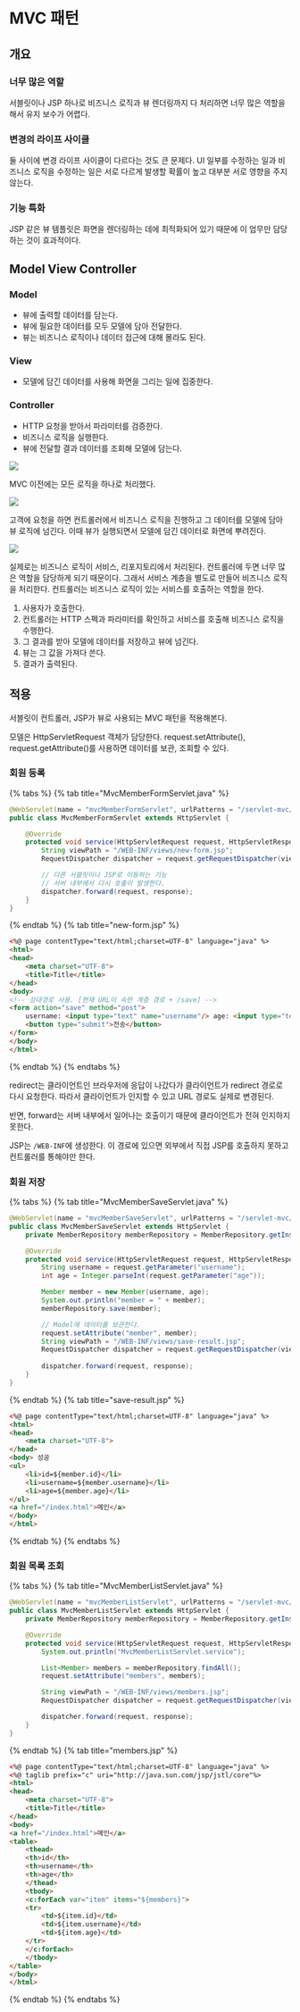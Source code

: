 # MVC 패턴
## 개요
### 너무 많은 역할

서블릿이나 JSP 하나로 비즈니스 로직과 뷰 렌더링까지 다 처리하면 너무 많은 역할을 해서 유지 보수가 어렵다.

### 변경의 라이프 사이클

둘 사이에 변경 라이프 사이클이 다르다는 것도 큰 문제다. UI 일부를 수정하는 일과 비즈니스 로직을 수정하는 일은 서로 다르게 발생할 확률이 높고 대부분 서로 영향을 주지 않는다.

### 기능 특화

JSP 같은 뷰 템플릿은 화면을 렌더링하는 데에 최적화되어 있기 때문에 이 업무만 담당하는 것이 효과적이다.

## Model View Controller
### Model

- 뷰에 출력할 데이터를 담는다.
- 뷰에 필요한 데이터를 모두 모델에 담아 전달한다.
- 뷰는 비즈니스 로직이나 데이터 접근에 대해 몰라도 된다.

### View

- 모델에 담긴 데이터를 사용해 화면을 그리는 일에 집중한다.

### Controller

- HTTP 요청을 받아서 파라미터를 검증한다.
- 비즈니스 로직을 실행한다.
- 뷰에 전달할 결과 데이터를 조회해 모델에 담는다.

![](../../.gitbook/assets/kimyounghan-spring-mvc/03/screenshot%202021-06-19%20오후%207.21.02.png)

MVC 이전에는 모든 로직을 하나로 처리했다.

![](../../.gitbook/assets/kimyounghan-spring-mvc/03/screenshot%202021-06-19%20오후%207.21.13.png)

고객에 요청을 하면 컨트롤러에서 비즈니스 로직을 진행하고 그 데이터를 모델에 담아 뷰 로직에 넘긴다. 이때 뷰가 실행되면서 모델에 담긴 데이터로 화면에 뿌려진다.

![](../../.gitbook/assets/kimyounghan-spring-mvc/03/screenshot%202021-06-19%20오후%207.21.18.png)

실제로는 비즈니스 로직이 서비스, 리포지토리에서 처리된다. 컨트롤러에 두면 너무 많은 역할을 담당하게 되기 때문이다. 그래서 서비스 계층을 별도로 만들어 비즈니스 로직을 처리한다. 컨트롤러는 비즈니스 로직이 있는 서비스를 호출하는 역할을 한다. 

1. 사용자가 호출한다.
2. 컨트롤러는 HTTP 스펙과 파라미터를 확인하고 서비스를 호출해 비즈니스 로직을 수행한다. 
3. 그 결과를 받아 모델에 데이터를 저장하고 뷰에 넘긴다. 
4. 뷰는 그 값을 가져다 쓴다.
5. 결과가 출력된다.

## 적용

서블릿이 컨트롤러, JSP가 뷰로 사용되는 MVC 패턴을 적용해본다. 

모델은 HttpServletRequest 객체가 담당한다. request.setAttribute(), request.getAttribute()를 사용하면 데이터를 보관, 조회할 수 있다.

### 회원 등록

{% tabs %} {% tab title="MvcMemberFormServlet.java" %}

```java
@WebServlet(name = "mvcMemberFormServlet", urlPatterns = "/servlet-mvc/members/new-form")
public class MvcMemberFormServlet extends HttpServlet {

    @Override
    protected void service(HttpServletRequest request, HttpServletResponse response) throws ServletException, IOException {
        String viewPath = "/WEB-INF/views/new-form.jsp";
        RequestDispatcher dispatcher = request.getRequestDispatcher(viewPath);

        // 다른 서블릿이나 JSP로 이동하는 기능
        // 서버 내부에서 다시 호출이 발생한다.
        dispatcher.forward(request, response);
    }
}
```

{% endtab %} {% tab title="new-form.jsp" %}

```html
<%@ page contentType="text/html;charset=UTF-8" language="java" %>
<html>
<head>
    <meta charset="UTF-8">
    <title>Title</title>
</head>
<body>
<!-- 상대경로 사용. [현재 URL이 속한 계층 경로 + /save] -->
<form action="save" method="post">
    username: <input type="text" name="username"/> age: <input type="text" name="age"/>
    <button type="submit">전송</button>
</form>
</body>
</html>
```

{% endtab %} {% endtabs %}

redirect는 클라이언트인 브라우저에 응답이 나갔다가 클라이언트가 redirect 경로로 다시 요청한다. 따라서 클라이언트가 인지할 수 있고 URL 경로도 실제로 변경된다.

반면, forward는 서버 내부에서 일어나는 호출이기 때문에 클라이언트가 전혀 인지하지 못한다.

JSP는 `/WEB-INF`에 생성한다. 이 경로에 있으면 외부에서 직접 JSP를 호출하지 못하고 컨트롤러를 통해야만 한다.

### 회원 저장

{% tabs %} {% tab title="MvcMemberSaveServlet.java" %}

```java
@WebServlet(name = "mvcMemberSaveServlet", urlPatterns = "/servlet-mvc/members/save")
public class MvcMemberSaveServlet extends HttpServlet {
    private MemberRepository memberRepository = MemberRepository.getInstance();

    @Override
    protected void service(HttpServletRequest request, HttpServletResponse response) throws ServletException, IOException {
        String username = request.getParameter("username");
        int age = Integer.parseInt(request.getParameter("age"));

        Member member = new Member(username, age);
        System.out.println("member = " + member);
        memberRepository.save(member);

        // Model에 데이터를 보관한다. 
        request.setAttribute("member", member);
        String viewPath = "/WEB-INF/views/save-result.jsp";
        RequestDispatcher dispatcher = request.getRequestDispatcher(viewPath);
        
        dispatcher.forward(request, response);
    }
}
```

{% endtab %} {% tab title="save-result.jsp" %}

```html
<%@ page contentType="text/html;charset=UTF-8" language="java" %>
<html>
<head>
    <meta charset="UTF-8">
</head>
<body> 성공
<ul>
    <li>id=${member.id}</li>
    <li>username=${member.username}</li>
    <li>age=${member.age}</li>
</ul>
<a href="/index.html">메인</a>
</body>
</html>
```

{% endtab %} {% endtabs %}

### 회원 목록 조회

{% tabs %} {% tab title="MvcMemberListServlet.java" %}

```java
@WebServlet(name = "mvcMemberListServlet", urlPatterns = "/servlet-mvc/members")
public class MvcMemberListServlet extends HttpServlet {
    private MemberRepository memberRepository = MemberRepository.getInstance();

    @Override
    protected void service(HttpServletRequest request, HttpServletResponse response) throws ServletException, IOException {
        System.out.println("MvcMemberListServlet.service");

        List<Member> members = memberRepository.findAll();
        request.setAttribute("members", members);

        String viewPath = "/WEB-INF/views/members.jsp";
        RequestDispatcher dispatcher = request.getRequestDispatcher(viewPath);

        dispatcher.forward(request, response);
    }
}

```

{% endtab %} {% tab title="members.jsp" %}

```html
<%@ page contentType="text/html;charset=UTF-8" language="java" %>
<%@ taglib prefix="c" uri="http://java.sun.com/jsp/jstl/core"%>
<html>
<head>
    <meta charset="UTF-8">
    <title>Title</title>
</head>
<body>
<a href="/index.html">메인</a>
<table>
    <thead>
    <th>id</th>
    <th>username</th>
    <th>age</th>
    </thead>
    <tbody>
    <c:forEach var="item" items="${members}">
    <tr>
        <td>${item.id}</td>
        <td>${item.username}</td>
        <td>${item.age}</td>
    </tr>
    </c:forEach>
    </tbody>
</table>
</body>
</html>
```

{% endtab %} {% endtabs %}